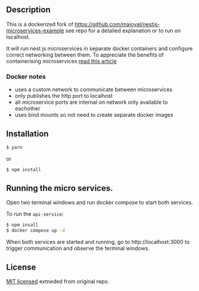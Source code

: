 ## Description

This is a dockerized fork of https://github.com/majoyal/nestjs-microservices-example see repo for a detailed explanation or to run on localhost.

It will run nest js microservices in separate docker containers and configure correct networking between them. To appreciate the benefits of containerising microservices [read this article](https://blog.dreamfactory.com/what-are-containerized-microservices/)

### Docker notes

- uses a custom network to communicate between microservices
- only publishes the http port to localhost
- all microservice ports are internal on network only available to eachother
- uses bind mounts so not need to create separate docker images

## Installation

```bash
$ yarn
```

or

```bash
$ npm install
```

## Running the micro services.
Open two terminal windows and run docker compose to start both services.

To run the `api-service`:
```bash
$ npm insall
$ docker compose up -d
```

When both services are started and running, go to http://localhost:3000 to trigger communication and observe the terminal windows. 

## License

[MIT licensed](LICENSE) extneded from original repo.
